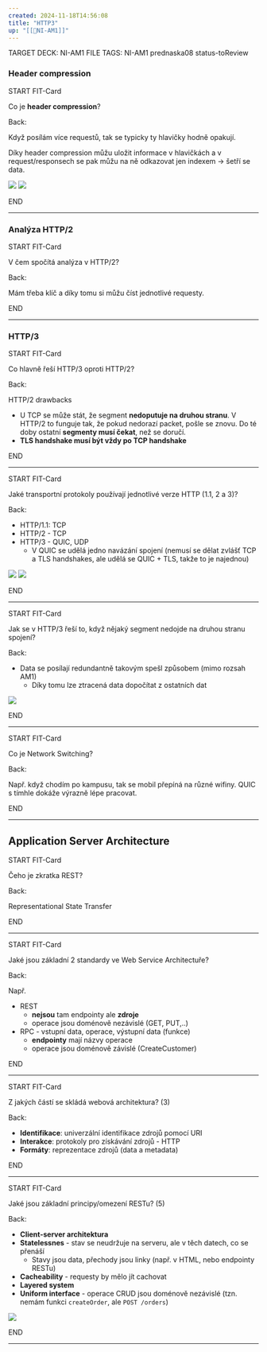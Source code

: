 ```yaml
---
created: 2024-11-18T14:56:08
title: "HTTP3"
up: "[[📖NI-AM1]]"
---
```


TARGET DECK: NI-AM1
FILE TAGS: NI-AM1 prednaska08 status-toReview

### Header compression

START
FIT-Card

Co je **header compression**?

Back:

Když posílám více requestů, tak se typicky ty hlavičky hodně opakují.

Díky header compression můžu uložit informace v hlavičkách a v request/responsech se pak můžu na ně odkazovat jen indexem -> šetří se data.

<!-- DetailInfoStart -->
![](../../Assets/Pasted%20image%2020241120144058.png)
![](../../Assets/Pasted%20image%2020241120144110.png)

<!-- DetailInfoEnd -->
<!--ID: 1735205750000-->
END

---

### Analýza HTTP/2


START
FIT-Card

V čem spočítá analýza v HTTP/2?

Back:

Mám třeba klíč a díky tomu si můžu číst jednotlivé requesty.
<!--ID: 1735205750002-->
END

---

### HTTP/3


START
FIT-Card

Co hlavně řeší HTTP/3 oproti HTTP/2?

Back:

HTTP/2 drawbacks
- U TCP se může stát, že segment **nedoputuje na druhou stranu**. V HTTP/2 to funguje tak, že pokud nedorazí packet, pošle se znovu. Do té doby ostatní **segmenty musí čekat**, než se doručí.
- **TLS handshake musí být vždy po TCP handshake**
<!--ID: 1735205750004-->
END

---


START
FIT-Card

Jaké transportní protokoly používají jednotlivé verze HTTP (1.1, 2 a 3)?

Back:

- HTTP/1.1: TCP
- HTTP/2 - TCP
- HTTP/3 - QUIC, UDP
	- V QUIC se udělá jedno navázání spojení (nemusí se dělat zvlášť TCP a TLS handshakes, ale udělá se QUIC + TLS, takže to je najednou)

<!-- ImageStart -->
![](../../Assets/Pasted%20image%2020241120144907.png)
![](../../Assets/Pasted%20image%2020241120144916.png)
<!-- ImageEnd -->
<!--ID: 1735205750007-->
END

---


START
FIT-Card

Jak se v HTTP/3 řeší to, když nějaký segment nedojde na druhou stranu spojení? 

Back:

- Data se posílají redundantně takovým spešl způsobem (mimo rozsah AM1)
	- Díky tomu lze ztracená data dopočítat z ostatních dat

<!-- DetailInfoStart -->
![](../../Assets/Pasted%20image%2020241120145145.png)
<!-- DetailInfoEnd -->
<!--ID: 1735205750010-->
END

---


START
FIT-Card

Co je Network Switching?

Back:

Např. když chodím po kampusu, tak se mobil přepíná na různé wifiny. QUIC s tímhle dokáže výrazně lépe pracovat.
<!--ID: 1735205750012-->
END

---

## Application Server Architecture


START
FIT-Card

Čeho je zkratka REST?

Back:

Representational State Transfer
<!--ID: 1735205750015-->
END

---


START
FIT-Card

Jaké jsou základní 2 standardy ve Web Service Architectuře?

Back:

Např.
- REST
	- **nejsou** tam endpointy ale **zdroje**
	- operace jsou doménově nezávislé (GET, PUT,..)
- RPC - vstupní data, operace, výstupní data (funkce)
	- **endpointy** mají názvy operace
	- operace jsou doménově závislé (CreateCustomer)
<!--ID: 1735205750018-->
END

---


START
FIT-Card

Z jakých částí se skládá webová architektura? (3)

Back:

- **Identifikace**: univerzální identifikace zdrojů pomocí URI
- **Interakce**: protokoly pro získávání zdrojů - HTTP
- **Formáty**: reprezentace zdrojů (data a metadata)
<!--ID: 1735205750020-->
END

---



START
FIT-Card

Jaké jsou základní principy/omezení RESTu? (5)

Back:

- **Client-server architektura**
- **Statelessnes** - stav se neudržuje na serveru, ale v těch datech, co se přenáší
	- Stavy jsou data, přechody jsou linky (např. v HTML, nebo endpointy RESTu)
- **Cacheability** - requesty by mělo jít cachovat
- **Layered system**
- **Uniform interface** - operace CRUD jsou doménově nezávislé (tzn. nemám funkci `createOrder`, ale `POST /orders`)

<!-- DetailInfoStart -->
![](../../Assets/Pasted%20image%2020241120151248.png)
<!-- DetailInfoEnd -->
<!--ID: 1735205750023-->
END

---
